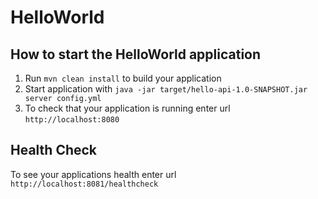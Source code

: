 # HelloWorld

How to start the HelloWorld application
---

1. Run `mvn clean install` to build your application
1. Start application with `java -jar target/hello-api-1.0-SNAPSHOT.jar server config.yml`
1. To check that your application is running enter url `http://localhost:8080`

Health Check
---

To see your applications health enter url `http://localhost:8081/healthcheck`
